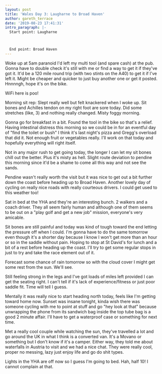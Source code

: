 ```yaml
---
layout: post
title: 'Wales Day 3: Laugharne to Broad Haven'
author: gareth_terrace
date: '2019-08-23 17:41:31'
intro_paragraph: |-
  Start point: Laugharne



  End point: Broad Haven
---
```

Woke up at 5am paranoid I'd left my multi tool (and spare cash) at the pub. Gonna have to double check it's still with me or find a way to get it if they've got it.  It'd be a 120 mile round trip (with two stints on the A40) to get it if I've left it. Might be cheaper and quicker to just buy another one or get it posted. Hnnnngh, hope it's on the bike.

WiFi here is poo!

Morning sit rep: Slept really well but felt knackered when I woke up. Sit bones and Achilles tendon on my right foot are sore today. Did some stretches (like, 3) and nothing really changed. Misty foggy morning.

Gonna go for breakfast in a bit. Found the tool in the bike so that's a relief. Having intestinal distress this morning so we could be in for an eventful day of "find the toilet or bush" I think it's last night's pizza and Gregg's overload that did it. Not enough fruit or vegetables really. I'll work on that today and hopefully everything will right itself.



Not in any major rush to get going today, the longer I can let my sit bones chill out the better. Plus it's misty as hell. Slight route deviation to pendine this morning since it'd be a shame to come all this way and not see the sands.

Pendine wasn't really worth the visit but it was nice to get out a bit further down the coast before heading up to Broad Haven. Another lovely day of cycling on really nice roads with really courteous drivers.  I could get used to this weather too!

Sat in bed at the YHA and they're an interesting bunch. 2 walkers and a coach driver. They all seem fairly human and although one of them seems to be out on a "play golf and get a new job" mission, everyone's very amicable.

Sit bones are still painful and today was kind of tough toward the end letting the pressure off when I could. I'm gonna have to do the same tomorrow even though it's a shorter day because I know I won't get more than an hour or so in the saddle without pain. Hoping to stop at St David's for lunch and a bit of a rest before heading up the coast. I'll try to get some regular stops in just to try and take the race element out of it.

Forecast some chance of rain tomorrow so with the cloud cover I might get some rest from the sun. We'll see.

Still feeling strong in the legs and I've got loads of miles left provided I can get the seating right. I can't tell if it's lack of experience/fitness or just poor saddle fit. Time will tell I guess.

Mentally it was really nice to start heading north today, feels like I'm getting toward home now. Sunset was insane tonight, kinda wish there was someone cycling with me to point at stuff and go "hey look at that" because unwrapping the phone from its sandwich bag inside the top tube bag is a good 2 minute affair. I'll have to get a waterproof case or something for next time.

Met a really cool couple while watching the sun, they've travelled a lot and go around the UK in what I think is a converted van. It's a Movano or something but I don't know if it's a camper. Either way, they told me about waterfalls in Austria to visit and we had a nice chat. They were really cool, proper no messing, lazy just enjoy life and go do shit types.

Lights in the YHA are off now so I guess I'm going to bed. Hah, half 10! I cannot complain at that.
